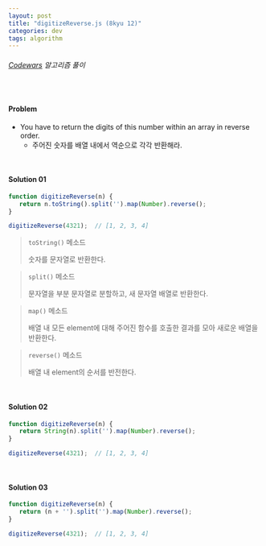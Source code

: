 ```yaml
---
layout: post
title: "digitizeReverse.js (8kyu 12)"
categories: dev
tags: algorithm
---
```


###### [Codewars](https://www.codewars.com) 알고리즘 풀이

<br>

#### Problem

- You have to return the digits of this number within an array in reverse order.
  - 주어진 숫자를 배열 내에서 역순으로 각각 반환해라.

<br>

#### Solution 01

```js
function digitizeReverse(n) {
   return n.toString().split('').map(Number).reverse();
}

digitizeReverse(4321);	// [1, 2, 3, 4]
```

> `toString()` 메소드
>
> 숫자를 문자열로 반환한다.

> `split()` 메소드
>
> 문자열을 부분 문자열로 분할하고, 새 문자열 배열로 반환한다.

> `map()` 메소드
>
> 배열 내 모든 element에 대해 주어진 함수를 호출한 결과를 모아 새로운 배열을 반환한다.

> `reverse()` 메소드
>
> 배열 내 element의 순서를 반전한다.

<br>

#### Solution 02

```js
function digitizeReverse(n) {
   return String(n).split('').map(Number).reverse();
}

digitizeReverse(4321);	// [1, 2, 3, 4]
```

<br>

#### Solution 03

```js
function digitizeReverse(n) {
   return (n + '').split('').map(Number).reverse();
}

digitizeReverse(4321);	// [1, 2, 3, 4]
```

<br>